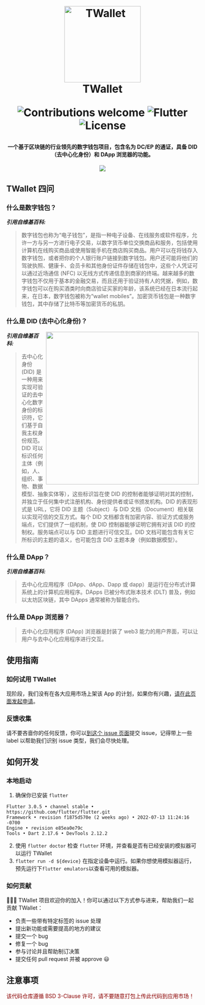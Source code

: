 <h1 align="center">
  <br>
  <a href="https://blockchain.thoughtworks.cn/twallet/"><img src="./assets/images/t-wallet.png" alt="TWallet" width="200"></a>
  <br>
  TWallet
  <br>
  <p align="center">
    <img src="https://img.shields.io/badge/contributions-welcome-orange.svg" alt="Contributions welcome">
    <img src="https://img.shields.io/badge/flutter-1.20.0-informational" alt="Flutter">
    <img src="https://img.shields.io/badge/License-BSD%203--Clause-blue.svg" alt="License">
  </p>
</h1>

<h4 align="center">一个基于区块链的行业领先的数字钱包项目，包含名为 DC/EP 的通证，具备 DID（去中心化身份）和 DApp 浏览器的功能。</h4>

<p align="center">
  <img src="https://blockchain.thoughtworks.cn/wp-content/uploads/2020/06/ScreenCut_Pay.svg">
</p>

## TWallet 四问

### 什么是数字钱包？

***引用自维基百科:***

> 数字钱包也称为“电子钱包”，是指一种电子设备、在线服务或软件程序，允许一方与另一方进行电子交易，以数字货币单位交换商品和服务，包括使用计算机在线购买商品或使用智能手机在商店购买商品。用户可以在将钱存入数字钱包，或者把你的个人银行账户链接到数字钱包。用户还可能将他们的驾驶执照、健康卡、会员卡和其他身份证件存储在钱包中，这些个人凭证可以通过近场通信 (NFC) 以无线方式传递信息到商家的终端。越来越多的数字钱包不仅用于基本的金融交易，而且还用于验证持有人的凭据，例如，数字钱包可以在购买酒类时向商店验证买家的年龄，该系统已经在日本流行起来，在日本，数字钱包被称为“wallet mobiles”。加密货币钱包是一种数字钱包，其中存储了比特币等加密货币的私钥。

### 什么是 DID (去中心化身份)？

<img width="400px" src="https://blockchain.thoughtworks.cn/wp-content/uploads/2020/06/ScreenCut_Identity.svg" align="right">

***引用自维基百科:***

> 去中心化身份 (DID) 是一种用来实现可验证的去中心化数字身份的标识符，它们基于自我主权身份规范。DID 可以标识任何主体（例如，人、组织、事物、数据模型、抽象实体等），这些标识旨在使 DID 的控制者能够证明对其的控制，并独立于任何集中式注册机构、身份提供者或证书颁发机构。DID 的表现形式是 URL，它将 DID 主题（Subject）与 DID 文档（Document）相关联以实现可信的交互方式。每个 DID 文档都含有加密内容、验证方式或服务端点，它们提供了一组机制，使 DID 控制器能够证明它拥有对该 DID 的控制权。服务端点可以与 DID 主题进行可信交互。DID 文档可能包含有关它所标识的主题的语义，也可能包含 DID 主题本身（例如数据模型）。

### 什么是 DApp？

***引用自维基百科:***

> 去中心化应用程序（DApp、dApp、Dapp 或 dapp）是运行在分布式计算系统上的计算机应用程序。DApps 已被分布式账本技术 (DLT) 普及，例如以太坊区块链，其中 DApps 通常被称为智能合约。

### 什么是 DApp 浏览器？

> 去中心化应用程序 (DApp) 浏览器是封装了 web3 能力的用户界面，可以让用户与去中心化应用程序进行交互。

## 使用指南

### 如何试用 TWallet

现阶段，我们没有在各大应用市场上架该 App 的计划，如果你有兴趣，[请在此页面发起申请](https://blockchain.thoughtworks.cn/twallet/)。

### 反馈收集

请不要吝啬你的任何反馈，你可以[到这个 issue 页面](https://github.com/tw-bc-group/TWallet/issues)提交 issue，记得带上一些 label 以帮助我们识别 issue 类型，我们会尽快处理。

## 如何开发

### 本地启动

1. 确保你已安装 ```flutter```
```
Flutter 3.0.5 • channel stable • https://github.com/flutter/flutter.git
Framework • revision f1875d570e (2 weeks ago) • 2022-07-13 11:24:16 -0700
Engine • revision e85ea0e79c
Tools • Dart 2.17.6 • DevTools 2.12.2
```

2. 使用 ```flutter doctor``` 检查 `flutter` 环境，并查看是否有已经安装的模拟器可以运行 TWallet
3. ```flutter run -d ${device}``` 在指定设备中运行。如果你想使用模拟器运行，预先运行下`flutter emulators`以查看可用的模拟器。

### 如何贡献

🎉🎉🎉 TWallet 项目欢迎你的加入！你可以通过以下方式参与进来，帮助我们一起贡献 TWallet：

- 负责一些带有特定标签的 issue 处理
- 提出新功能或需要提高的地方的建议
- 提交一个 bug
- 修复一个 bug
- 参与讨论并且帮助制订决策
- 提交任何 pull request 并被 approve 😃

## 注意事项

<p style="color: darkred;">该代码仓库遵循 BSD 3-Clause 许可，请不要随意打包上传此代码到应用市场！</p>
